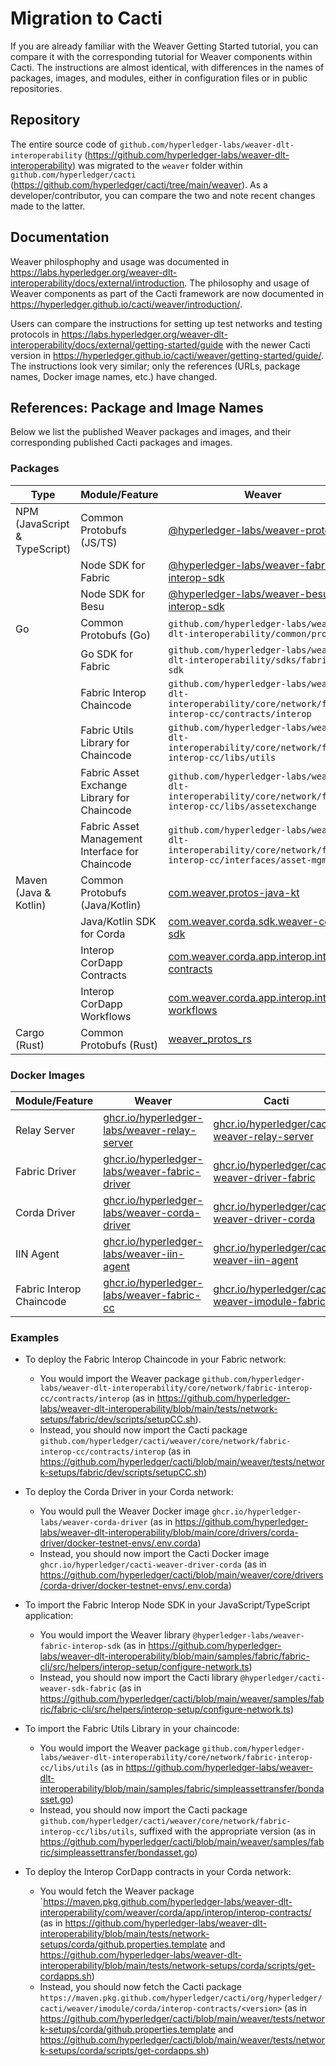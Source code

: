 <!--
 Copyright IBM Corp. All Rights Reserved.

 SPDX-License-Identifier: CC-BY-4.0
 -->
# Migration to Cacti

If you are already familiar with the Weaver Getting Started tutorial, you can compare it with the corresponding tutorial for Weaver components within Cacti. The instructions are almost identical, with differences in the names of packages, images, and modules, either in configuration files or in public repositories.

## Repository

The entire source code of `github.com/hyperledger-labs/weaver-dlt-interoperability` (https://github.com/hyperledger-labs/weaver-dlt-interoperability) was migrated to the `weaver` folder within `github.com/hyperledger/cacti` (https://github.com/hyperledger/cacti/tree/main/weaver). As a developer/contributor, you can compare the two and note recent changes made to the latter.

## Documentation

Weaver philosphophy and usage was documented in https://labs.hyperledger.org/weaver-dlt-interoperability/docs/external/introduction. The philosophy and usage of Weaver components as part of the Cacti framework are now documented in https://hyperledger.github.io/cacti/weaver/introduction/.

Users can compare the instructions for setting up test networks and testing protocols in https://labs.hyperledger.org/weaver-dlt-interoperability/docs/external/getting-started/guide with the newer Cacti version in https://hyperledger.github.io/cacti/weaver/getting-started/guide/. The instructions look very similar; only the references (URLs, package names, Docker image names, etc.) have changed.

## References: Package and Image Names

Below we list the published Weaver packages and images, and their corresponding published Cacti packages and images.

### Packages

| Type          | Module/Feature | Weaver                               | Cacti |
|---------------|-------------------------------------|----------|-------------------------------------------------------------------------|
| NPM (JavaScript & TypeScript) | Common Protobufs (JS/TS) | [@hyperledger-labs/weaver-protos-js](https://github.com/orgs/hyperledger-labs/packages/npm/package/weaver-protos-js) | [@hyperledger/cacti-weaver-protos-js](https://github.com/hyperledger/cacti/pkgs/npm/cacti-weaver-protos-js) |
|  | Node SDK for Fabric | [@hyperledger-labs/weaver-fabric-interop-sdk](https://github.com/orgs/hyperledger-labs/packages/npm/package/weaver-fabric-interop-sdk) | [@hyperledger/cacti-weaver-sdk-fabric](https://github.com/hyperledger/cacti/pkgs/npm/cacti-weaver-sdk-fabric) |
|  | Node SDK for Besu | [@hyperledger-labs/weaver-besu-interop-sdk](https://github.com/orgs/hyperledger-labs/packages/npm/package/weaver-besu-interop-sdk) | [@hyperledger/cacti-weaver-sdk-besu](https://github.com/hyperledger/cacti/pkgs/npm/cacti-weaver-sdk-besu) |
| Go | Common Protobufs (Go) | `github.com/hyperledger-labs/weaver-dlt-interoperability/common/protos-go` | `github.com/hyperledger/cacti/weaver/common/protos-go` |
|  | Go SDK for Fabric | `github.com/hyperledger-labs/weaver-dlt-interoperability/sdks/fabric/go-sdk` | `github.com/hyperledger/cacti/weaver/sdks/fabric/go-sdk` |
|  | Fabric Interop Chaincode | `github.com/hyperledger-labs/weaver-dlt-interoperability/core/network/fabric-interop-cc/contracts/interop` | `github.com/hyperledger/cacti/weaver/core/network/fabric-interop-cc/contracts/interop` |
|  | Fabric Utils Library for Chaincode | `github.com/hyperledger-labs/weaver-dlt-interoperability/core/network/fabric-interop-cc/libs/utils` | `github.com/hyperledger/cacti/weaver/core/network/fabric-interop-cc/libs/utils` |
|  | Fabric Asset Exchange Library for Chaincode | `github.com/hyperledger-labs/weaver-dlt-interoperability/core/network/fabric-interop-cc/libs/assetexchange` | `github.com/hyperledger/cacti/weaver/core/network/fabric-interop-cc/libs/assetexchange` |
|  | Fabric Asset Management Interface for Chaincode | `github.com/hyperledger-labs/weaver-dlt-interoperability/core/network/fabric-interop-cc/interfaces/asset-mgmt` | `github.com/hyperledger/cacti/weaver/core/network/fabric-interop-cc/interfaces/asset-mgmt` |
| Maven (Java & Kotlin) | Common Protobufs (Java/Kotlin) | [com.weaver.protos-java-kt](https://github.com/hyperledger-labs/weaver-dlt-interoperability/packages/883244) | [org.hyperledger.cacti.weaver.protos.protos-java-kt](https://github.com/hyperledger/cacti/packages/1856824) |
|  | Java/Kotlin SDK for Corda | [com.weaver.corda.sdk.weaver-corda-sdk](https://github.com/hyperledger-labs/weaver-dlt-interoperability/packages/952245) | [org.hyperledger.cacti.weaver.sdk.corda.weaver-sdk-corda](https://github.com/hyperledger/cacti/packages/1856827) |
|  | Interop CorDapp Contracts | [com.weaver.corda.app.interop.interop-contracts](https://github.com/hyperledger-labs/weaver-dlt-interoperability/packages/906215) | [org.hyperledger.cacti.weaver.imodule.corda.interop-contracts](https://github.com/hyperledger/cacti/packages/1856825) |
|  | Interop CorDapp Workflows | [com.weaver.corda.app.interop.interop-workflows](https://github.com/hyperledger-labs/weaver-dlt-interoperability/packages/906216) | [org.hyperledger.cacti.weaver.imodule.corda.interop-workflows](https://github.com/hyperledger/cacti/packages/1856826) |
| Cargo (Rust) | Common Protobufs (Rust) | [weaver_protos_rs](https://crates.io/crates/weaver_protos_rs) | [cacti_weaver_protos_rs](https://crates.io/crates/cacti_weaver_protos_rs) |

### Docker Images

| Module/Feature | Weaver                               | Cacti |
|------------------------------|----------|-------------------------------------------------------------------------|
| Relay Server | [ghcr.io/hyperledger-labs/weaver-relay-server](https://github.com/orgs/hyperledger-labs/packages/container/package/weaver-relay-server) | [ghcr.io/hyperledger/cacti-weaver-relay-server](https://github.com/hyperledger/cacti/pkgs/container/cacti-weaver-relay-server) |
| Fabric Driver | [ghcr.io/hyperledger-labs/weaver-fabric-driver](https://github.com/orgs/hyperledger-labs/packages/container/package/weaver-fabric-driver) | [ghcr.io/hyperledger/cacti-weaver-driver-fabric](https://github.com/hyperledger/cacti/pkgs/container/cacti-weaver-driver-fabric) |
| Corda Driver | [ghcr.io/hyperledger-labs/weaver-corda-driver](https://github.com/orgs/hyperledger-labs/packages/container/package/weaver-corda-driver) | [ghcr.io/hyperledger/cacti-weaver-driver-corda](https://github.com/hyperledger/cacti/pkgs/container/cacti-weaver-driver-corda) |
| IIN Agent | [ghcr.io/hyperledger-labs/weaver-iin-agent](https://github.com/orgs/hyperledger-labs/packages/container/package/weaver-iin-agent) | [ghcr.io/hyperledger/cacti-weaver-iin-agent](https://github.com/hyperledger/cacti/pkgs/container/cacti-weaver-iin-agent) |
| Fabric Interop Chaincode | [ghcr.io/hyperledger-labs/weaver-fabric-cc](https://github.com/orgs/hyperledger-labs/packages/container/package/weaver-fabric-cc) | [ghcr.io/hyperledger/cacti-weaver-imodule-fabric](https://github.com/hyperledger/cacti/pkgs/container/cacti-weaver-imodule-fabric) |

### Examples

- To deploy the Fabric Interop Chaincode in your Fabric network:
  * You would import the Weaver package `github.com/hyperledger-labs/weaver-dlt-interoperability/core/network/fabric-interop-cc/contracts/interop` (as in https://github.com/hyperledger-labs/weaver-dlt-interoperability/blob/main/tests/network-setups/fabric/dev/scripts/setupCC.sh).
  * Instead, you should now import the Cacti package `github.com/hyperledger/cacti/weaver/core/network/fabric-interop-cc/contracts/interop` (as in https://github.com/hyperledger/cacti/blob/main/weaver/tests/network-setups/fabric/dev/scripts/setupCC.sh)

- To deploy the Corda Driver in your Corda network:
  * You would pull the Weaver Docker image `ghcr.io/hyperledger-labs/weaver-corda-driver` (as in https://github.com/hyperledger-labs/weaver-dlt-interoperability/blob/main/core/drivers/corda-driver/docker-testnet-envs/.env.corda)
  * Instead, you should now import the Cacti Docker image `ghcr.io/hyperledger/cacti-weaver-driver-corda` (as in https://github.com/hyperledger/cacti/blob/main/weaver/core/drivers/corda-driver/docker-testnet-envs/.env.corda)

- To import the Fabric Interop Node SDK in your JavaScript/TypeScript application:
  * You would import the Weaver library `@hyperledger-labs/weaver-fabric-interop-sdk` (as in https://github.com/hyperledger-labs/weaver-dlt-interoperability/blob/main/samples/fabric/fabric-cli/src/helpers/interop-setup/configure-network.ts)
  * Instead, you should now import the Cacti library `@hyperledger/cacti-weaver-sdk-fabric` (as in https://github.com/hyperledger/cacti/blob/main/weaver/samples/fabric/fabric-cli/src/helpers/interop-setup/configure-network.ts)

- To import the Fabric Utils Library in your chaincode:
  * You would import the Weaver package `github.com/hyperledger-labs/weaver-dlt-interoperability/core/network/fabric-interop-cc/libs/utils` (as in https://github.com/hyperledger-labs/weaver-dlt-interoperability/blob/main/samples/fabric/simpleassettransfer/bondasset.go)
  * Instead, you should now import the Cacti package `github.com/hyperledger/cacti/weaver/core/network/fabric-interop-cc/libs/utils`, suffixed with the appropriate version (as in https://github.com/hyperledger/cacti/blob/main/weaver/samples/fabric/simpleassettransfer/bondasset.go)

- To deploy the Interop CorDapp contracts in your Corda network:
  * You would fetch the Weaver package `https://maven.pkg.github.com/hyperledger-labs/weaver-dlt-interoperability/com/weaver/corda/app/interop/interop-contracts/<version> (as in https://github.com/hyperledger-labs/weaver-dlt-interoperability/blob/main/tests/network-setups/corda/github.properties.template and https://github.com/hyperledger-labs/weaver-dlt-interoperability/blob/main/tests/network-setups/corda/scripts/get-cordapps.sh)
  * Instead, you should now fetch the Cacti package `https://maven.pkg.github.com/hyperledger/cacti/org/hyperledger/cacti/weaver/imodule/corda/interop-contracts/<version>` (as in https://github.com/hyperledger/cacti/blob/main/weaver/tests/network-setups/corda/github.properties.template and https://github.com/hyperledger/cacti/blob/main/weaver/tests/network-setups/corda/scripts/get-cordapps.sh)
